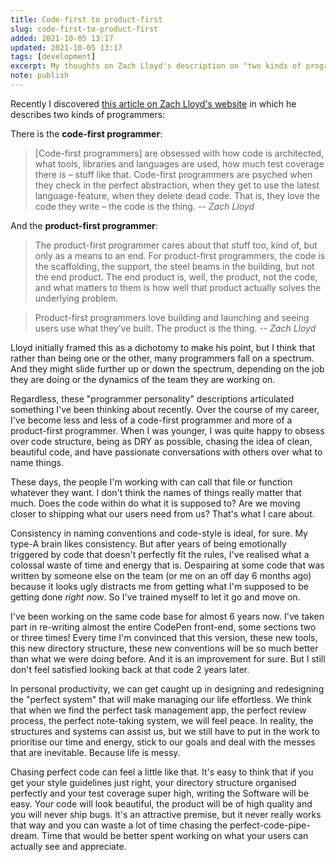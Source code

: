 ```yaml
---
title: Code-first to product-first
slug: code-first-to-product-first
added: 2021-10-05 13:17
updated: 2021-10-05 13:17
tags: [development]
excerpt: My thoughts on Zach Lloyd's description on "two kinds of programmers".
note: publish
---
```


Recently I discovered [this article on Zach Lloyd's website](https://thezbook.com/code-first-vs-product-first/) in which he describes two kinds of programmers:

There is the **code-first programmer**:

> [Code-first programmers] are obsessed with how code is architected, what tools, libraries and languages are used, how much test coverage there is – stuff like that. Code-first programmers are psyched when they check in the perfect abstraction, when they get to use the latest language-feature, when they delete dead code. That is, they love the code they write – the code is the thing. -- <cite>Zach Lloyd</cite>

And the **product-first programmer**:

> The product-first programmer cares about that stuff too, kind of, but only as a means to an end. For product-first programmers, the code is the scaffolding, the support, the steel beams in the building, but not the end product. The end product is, well, the product, not the code, and what matters to them is how well that product actually solves the underlying problem. 

> Product-first programmers love building and launching and seeing users use what they’ve built. The product is the thing. -- <cite>Zach Lloyd</cite>

Lloyd initially framed this as a dichotomy to make his point, but I think that rather than being one or the other, many programmers fall on a spectrum. And they might slide further up or down the spectrum, depending on the job they are doing or the dynamics of the team they are working on. 

Regardless, these "programmer personality" descriptions articulated something I've been thinking about recently. Over the course of my career, I've become less and less of a code-first programmer and more of a product-first programmer. When I was younger, I was quite happy to obsess over code structure, being as DRY as possible, chasing the idea of clean, beautiful code, and have passionate conversations with others over what to name things.  

These days, the people I'm working with can call that file or function whatever they want. I don't think the names of things really matter that much. Does the code within do what it is supposed to? Are we moving closer to shipping what our users need from us? That's what I care about. 

Consistency in naming conventions and code-style is ideal, for sure. My type-A brain likes consistency. But after years of being emotionally triggered by code that doesn't perfectly fit the rules, I've realised what a colossal waste of time and energy that is. Despairing at some code that was written by someone else on the team (or me on an off day 6 months ago) because it looks ugly distracts me from getting what I'm supposed to be getting done *right now*. So I've trained myself to let it go and move on.

I've been working on the same code base for almost 6 years now. I've taken part in re-writing almost the entire CodePen front-end, some sections two or three times! Every time I'm convinced that this version, these new tools, this new directory structure, these new conventions will be so much better than what we were doing before. And it is an improvement for sure. But I still don't feel satisfied looking back at that code 2 years later.  

In personal productivity, we can get caught up in designing and redesigning the "perfect system" that will make managing our life effortless. We think that when we find the perfect task management app, the perfect review process, the perfect note-taking system, we will feel peace. In reality, the structures and systems can assist us, but we still have to put in the work to prioritise our time and energy, stick to our goals and deal with the messes that are inevitable. Because life is messy.

Chasing perfect code can feel a little like that. It's easy to think that if you get your style guidelines just right, your directory structure organised perfectly and your test coverage super high, writing the Software will be easy. Your code will look beautiful, the product will be of high quality and you will never ship bugs. It's an attractive premise, but it never really works that way and you can waste a lot of time chasing the perfect-code-pipe-dream. Time that would be better spent working on what your users can actually see and appreciate.